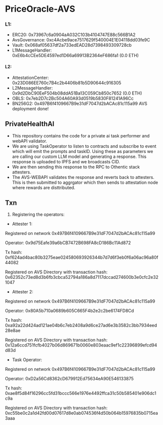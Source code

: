 # PriceOracle-AVS



### L1:
 - ERC20: 0x73967c6a0904aA032C103b4104747E88c566B1A2
 - AvsGovernance: 0xc4Acbe9ace7517629f540004E1E04118dd03fe9C
 - Vault: 0x068af05637df2a733edEAD28d7398493309728cb
 - L1MessageHandler: 0xE6b4cCEe5DE4597ed1D66a69913B2364eF686fa1 (0.0 ETH)
#### L2:
 - AttestationCenter: 0x23D086EE760c7B4c2b4406b81b5D90644c916305
 - L2MessageHandler: 0x9d2DbC90EeF504b08ddA51Ba13C059Cb850c7652 (0.0 ETH)
 - OBLS: 0x7eb2D7c2Bc504A60A93d0519b5830F81241A96Cc
 - BN256G2: 0x497B6f4109667B9e31dF7047d2bACAc81c115a99
AVS deployment done!


## PrivateHealthAI

- This repository contains the code for a private ai task performer and webAPI validator.
- We are using TaskOperator to listen to contracts and subscribe to event which will emit the prompts and taskID. Using these as parameters we are calling our custom LLM model and generating a response. This response is uploaded to IPFS and we broadcasts CID. 
- We are then sending this response to the RPC to Othentic stack attesters. 
- The AVS-WEBAPI validates the response and reverts back to attesters. This is then submitted to aggrgator which then sends to attestation node where rewards are disttributed.

## Txn

1. Registering the operators: 
- Attester 1: 

Registered on network 0x497B6f4109667B9e31dF7047d2bACAc81c115a99

Operator: 0x9d75Eafe39a6bCB7472B698FA8cD186Bc11Ad872

Tx hash: 0xf624ad4bac80b3275eae024580693926344b7d7d6f3eb0f6a06ac96a80f44082

Registered on AVS Directory with transaction hash: 0x62352c73ed8d3b6fb3cbca52794a186a8d7117dccad274600b3e0cfc2e321047

- Attester 2:

Registered on network
0x497B6f4109667B9e31dF7047d2bACAc81c115a99

Operator: 0x80A5b710a0689b605C665F4b2e2c2be6174FD8Cd

Tx hash: 0xa92a22d424ad121ae04b6c7eb2408a9d6ce27ad6e3b3582c3bb7934eed28e8ae

Registered on AVS Directory with transaction hash: 0x12a6ccd751fcfb4027b06d869671b0060e803eaac9ef1c22396899efcd94d83d

- Task Operator: 

Registered on network 0x497B6f4109667B9e31dF7047d2bACAc81c115a99

Operator: 0xD2a56Cd8362cD679912Ed75634eA90E546133875

Tx hash: 0xae8f5d84f16296cc5fd31bccc566e1976e4492ffca31c50b585401e906dc1c9a

Registered on AVS Directory with transaction hash: 0xc55be0c2a1d42fd00d07617d8e0ab074536f4d50b064b15976835b0715ea3aaa
